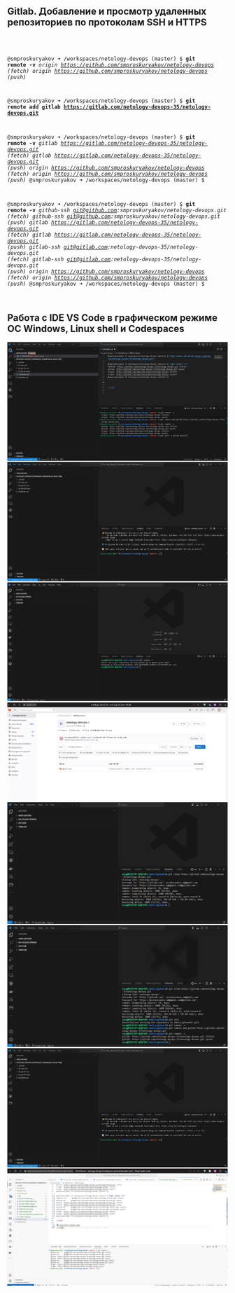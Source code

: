 ## Gitlab. Добавление и просмотр удаленных репозиториев по протоколам SSH и HTTPS

<code>

@smproskuryakov ➜ /workspaces/netology-devops (master) $ **git remote -v**
*origin  https://github.com/smproskuryakov/netology-devops (fetch)
origin  https://github.com/smproskuryakov/netology-devops (push)*

@smproskuryakov ➜ /workspaces/netology-devops (master) $ **git remote add gitlab https://gitlab.com/netology-devops-35/netology-devops.git**

@smproskuryakov ➜ /workspaces/netology-devops (master) $ **git remote -v**
*gitlab  https://gitlab.com/netology-devops-35/netology-devops.git (fetch)
gitlab  https://gitlab.com/netology-devops-35/netology-devops.git (push)
origin  https://github.com/smproskuryakov/netology-devops (fetch)
origin  https://github.com/smproskuryakov/netology-devops (push)*
@smproskuryakov ➜ /workspaces/netology-devops (master) $ 

@smproskuryakov ➜ /workspaces/netology-devops (master) $ **git remote -v**
*github-ssh      git@github.com:smproskuryakov/netology-devops.git (fetch)
github-ssh      git@github.com:smproskuryakov/netology-devops.git (push)
gitlab  https://gitlab.com/netology-devops-35/netology-devops.git (fetch)
gitlab  https://gitlab.com/netology-devops-35/netology-devops.git (push)
gitlab-ssh      git@gitlab.com:netology-devops-35/netology-devops.git (fetch)
gitlab-ssh      git@gitlab.com:netology-devops-35/netology-devops.git (push)
origin  https://github.com/smproskuryakov/netology-devops (fetch)
origin  https://github.com/smproskuryakov/netology-devops (push)*
@smproskuryakov ➜ /workspaces/netology-devops (master) $ 

</code>


## Работа с IDE VS Code в графическом режиме ОС Windows, Linux shell и Codespaces

![](img/index-changes.png)
![](img/open-netologydevops-graphis.png)
![](img/vscode-start.png)
![](img/gitlab-new-repo.png)
![](img/git-clone-gitlab-https.png)
![](img/git-remote-add-gitlab.png)
![](img/open-netologydevops-graphis.png)
![](img/codespaces-web-ide.png)
